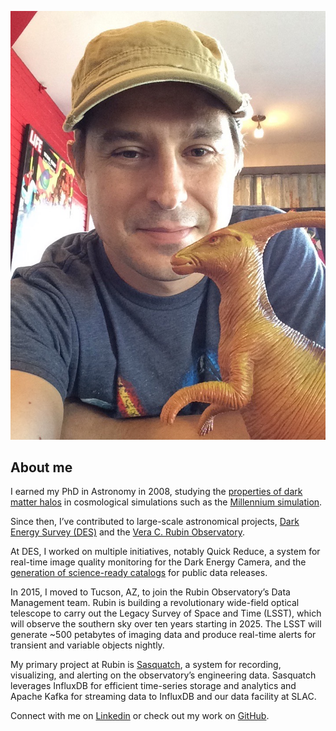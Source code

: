 
![Angelo Fausti](IMG_0619.JPG)

## About me

I earned my PhD in Astronomy in 2008, studying the [properties of dark matter halos](http://adsabs.harvard.edu/abs/2007MNRAS.381.1450N) in cosmological simulations such as the [Millennium simulation](https://wwwmpa.mpa-garching.mpg.de/galform/virgo/millennium/). 

Since then, I’ve contributed to large-scale astronomical projects, [Dark Energy Survey (DES)](https://www.darkenergysurvey.org/) and the [Vera C. Rubin Observatory](https://project.lsst.org). 

At DES, I worked on multiple initiatives, notably Quick Reduce, a system for real-time image quality monitoring for the Dark Energy Camera, and the [generation of science-ready catalogs](http://adsabs.harvard.edu/abs/2018A%26C....24...52F) for public data releases.

In 2015, I moved to Tucson, AZ, to join the Rubin Observatory’s Data Management team. Rubin is building a revolutionary wide-field optical telescope to carry out the Legacy Survey of Space and Time (LSST), which will observe the southern sky over ten years starting in 2025. The LSST will generate ~500 petabytes of imaging data and produce real-time alerts for transient and variable objects nightly.

My primary project at Rubin is [Sasquatch](https://sasquatch.lsst.io), a system for recording, visualizing, and alerting on the observatory’s engineering data. Sasquatch leverages InfluxDB for efficient time-series storage and analytics and Apache Kafka for streaming data to InfluxDB and our data facility at SLAC.

Connect with me on [Linkedin](https://www.linkedin.com/in/angelo-fausti-331508192/) or check out my work on [GitHub](https://github.com/afausti).
